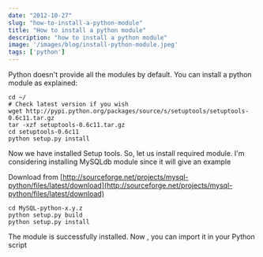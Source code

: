 ```yaml
---
date: "2012-10-27"
slug: "how-to-install-a-python-module"
title: "How to install a python module"
description: "how to install a python module"
image: '/images/blog/install-python-module.jpeg'
tags: ['python']
---
```




Python doesn't provide all the modules by default. You can install a python module as explained:

<pre><code>cd ~/
# Check latest version if you wish
wget http://pypi.python.org/packages/source/s/setuptools/setuptools-0.6c11.tar.gz
tar -xzf setuptools-0.6c11.tar.gz 
cd setuptools-0.6c11 
python setup.py install</code></pre>
<!-- more -->
Now we have installed Setup tools. So, let us install required module. I'm considering installing MySQLdb module since it will give an example

Download from [http://sourceforge.net/projects/mysql-python/files/latest/download](http://sourceforge.net/projects/mysql-python/files/latest/download)

<pre><code>cd MySQL-python-x.y.z
python setup.py build
python setup.py install</code></pre>

The module is successfully installed. Now , you can import it in your Python script
